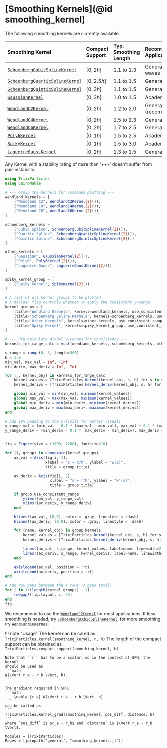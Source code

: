 # [Smoothing Kernels](@id smoothing_kernel)
The following smoothing kernels are currently available:

| Smoothing Kernel                          | Compact Support   | Typ. Smoothing Length | Recommended Application | Stability |
| :---------------------------------------- | :---------------- | :-------------------- | :---------------------- | :-------- |
| [`SchoenbergCubicSplineKernel`](@ref)     | $[0, 2h]$         | $1.1$ to $1.3$        | General + sharp waves   | ++        |
| [`SchoenbergQuarticSplineKernel`](@ref)   | $[0, 2.5h]$       | $1.1$ to $1.5$        | General                 | +++       |
| [`SchoenbergQuinticSplineKernel`](@ref)   | $[0, 3h]$         | $1.1$ to $1.5$        | General                 | +++       |
| [`GaussianKernel`](@ref)                  | $[0, 3h]$         | $1.0$ to $1.5$        | Academic                | +++       |
| [`WendlandC2Kernel`](@ref)                | $[0, 2h]$         | $1.2$ to $2.0$        | General (recommended)   | ++++      |
| [`WendlandC4Kernel`](@ref)                | $[0, 2h]$         | $1.5$ to $2.3$        | General                 | +++++     |
| [`WendlandC6Kernel`](@ref)                | $[0, 2h]$         | $1.7$ to $2.5$        | General                 | +++++     |
| [`Poly6Kernel`](@ref)                     | $[0, 1h]$         | $1.5$ to $2.5$        | Academic                | +         |
| [`SpikyKernel`](@ref)                     | $[0, 1h]$         | $1.5$ to $3.0$        | Academic                | +         |
| [`LaguerreGaussKernel`](@ref)             | $[0, 2h]$         | $1.3$ to $1.5$        | General                 | ++++      |

Any Kernel with a stability rating of more than '+++' doesn't suffer from pair-instability.

```julia
using TrixiParticles
using CairoMakie

# --- Group the kernels for combined plotting ---
wendland_kernels = [
    ("Wendland C2", WendlandC2Kernel{2}()),
    ("Wendland C4", WendlandC4Kernel{2}()),
    ("Wendland C6", WendlandC6Kernel{2}())
]

schoenberg_kernels = [
    ("Cubic Spline", SchoenbergCubicSplineKernel{2}()),
    ("Quartic Spline", SchoenbergQuarticSplineKernel{2}()),
    ("Quintic Spline", SchoenbergQuinticSplineKernel{2}())
]

other_kernels = [
    ("Gaussian", GaussianKernel{2}()),
    ("Poly6", Poly6Kernel{2}()),
    ("Laguerre-Gauss", LaguerreGaussKernel{2}())
]

spiky_kernel_group = [
    ("Spiky Kernel", SpikyKernel{2}())
]

# A list of all kernel groups to be plotted
# A boolean flag controls whether to apply the consistent y-range
kernel_groups = [
    (title="Wendland Kernels", kernels=wendland_kernels, use_consistent_range=true),
    (title="Schoenberg Spline Kernels", kernels=schoenberg_kernels, use_consistent_range=true),
    (title="Other Kernels", kernels=other_kernels, use_consistent_range=true),
    (title="Spiky Kernel", kernels=spiky_kernel_group, use_consistent_range=false)
]

# --- Pre-calculate global y-ranges for consistency ---
kernels_for_range_calc = vcat(wendland_kernels, schoenberg_kernels, other_kernels)

s_range = range(0, 3, length=300)
h = 1.0
min_val, max_val = Inf, -Inf
min_deriv, max_deriv = Inf, -Inf

for (_, kernel_obj) in kernels_for_range_calc
    kernel_values = [TrixiParticles.kernel(kernel_obj, s, h) for s in s_range]
    kernel_derivs = [TrixiParticles.kernel_deriv(kernel_obj, s, h) for s in s_range]

    global min_val = min(min_val, minimum(kernel_values))
    global max_val = max(max_val, maximum(kernel_values))
    global min_deriv = min(min_deriv, minimum(kernel_derivs))
    global max_deriv = max(max_deriv, maximum(kernel_derivs))
end

# Add 10% padding to the y-limits for better visuals
y_range_val = (min_val - 0.1 * (max_val - min_val), max_val + 0.1 * (max_val - min_val))
y_range_deriv = (min_deriv - 0.1 * (max_deriv - min_deriv), max_deriv + 0.1 * (max_deriv - min_deriv))


fig = Figure(size = (1000, 1200), fontsize=16)

for (i, group) in enumerate(kernel_groups)
    ax_val = Axis(fig[i, 1],
                  xlabel = "s = r/h", ylabel = "w(s)",
                  title = group.title)

    ax_deriv = Axis(fig[i, 2],
                    xlabel = "s = r/h", ylabel = "w'(s)",
                    title = group.title)

    if group.use_consistent_range
        ylims!(ax_val, y_range_val)
        ylims!(ax_deriv, y_range_deriv)
    end

    hlines!(ax_val, [0.0], color = :gray, linestyle = :dash)
    hlines!(ax_deriv, [0.0], color = :gray, linestyle = :dash)

    for (name, kernel_obj) in group.kernels
        kernel_values = [TrixiParticles.kernel(kernel_obj, s, h) for s in s_range]
        kernel_derivs = [TrixiParticles.kernel_deriv(kernel_obj, s, h) for s in s_range]

        lines!(ax_val, s_range, kernel_values, label=name, linewidth=2.5)
        lines!(ax_deriv, s_range, kernel_derivs, label=name, linewidth=2.5)
    end

    axislegend(ax_val, position = :rt)
    axislegend(ax_deriv, position = :rt)
end

# Add row gaps between the 4 rows (3 gaps total)
for i in 1:(length(kernel_groups) - 1)
    rowgap!(fig.layout, i, 25)
end
fig
```



We recommend to use the [`WendlandC2Kernel`](@ref) for most applications.
If less smoothing is needed, try [`SchoenbergCubicSplineKernel`](@ref), for more smoothing try [`WendlandC6Kernel`](@ref).

!!! note "Usage"
    The kernel can be called as
    ```
    TrixiParticles.kernel(smoothing_kernel, r, h)
    ```
    The length of the compact support can be obtained as
    ```
    TrixiParticles.compact_support(smoothing_kernel, h)
    ```

    Note that ``r`` has to be a scalar, so in the context of SPH, the kernel
    should be used as
    ```math
    W(\Vert r_a - r_b \Vert, h).
    ```

    The gradient required in SPH,
    ```math
        \nabla_{r_a} W(\Vert r_a - r_b \Vert, h)
    ```
    can be called as
    ```
    TrixiParticles.kernel_grad(smoothing_kernel, pos_diff, distance, h)
    ```
    where `pos_diff` is $r_a - r_b$ and `distance` is $\Vert r_a - r_b \Vert$.

```@autodocs
Modules = [TrixiParticles]
Pages = [joinpath("general", "smoothing_kernels.jl")]
```
